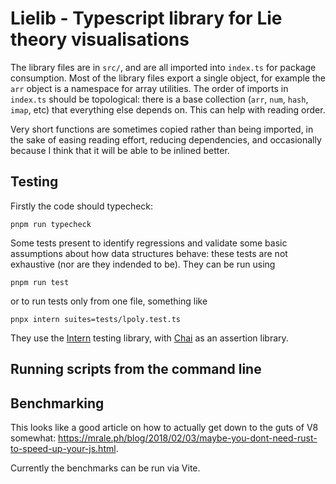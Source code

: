 # Lielib - Typescript library for Lie theory visualisations

The library files are in `src/`, and are all imported into `index.ts` for package consumption.
Most of the library files export a single object, for example the `arr` object is a namespace for array utilities.
The order of imports in `index.ts` should be topological: there is a base collection (`arr`, `num`, `hash`, `imap`, etc) that everything else depends on.
This can help with reading order.

Very short functions are sometimes copied rather than being imported, in the sake of easing reading effort, reducing dependencies, and occasionally because I think that it will be able to be inlined better.


## Testing

Firstly the code should typecheck:

    pnpm run typecheck

Some tests present to identify regressions and validate some basic assumptions about how data structures behave: these tests are not exhaustive (nor are they indended to be). They can be run using

    pnpm run test

or to run tests only from one file, something like

    pnpx intern suites=tests/lpoly.test.ts

They use the [Intern](https://theintern.io/) testing library, with [Chai](https://www.chaijs.com/) as an assertion library.


## Running scripts from the command line



## Benchmarking

This looks like a good article on how to actually get down to the guts of V8 somewhat: <https://mrale.ph/blog/2018/02/03/maybe-you-dont-need-rust-to-speed-up-your-js.html>.

Currently the benchmarks can be run via Vite.

